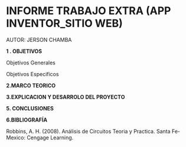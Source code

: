 # INFORME TRABAJO EXTRA (APP INVENTOR_SITIO WEB)

AUTOR: JERSON CHAMBA

**1 . OBJETIVOS**

Objetivos Generales

Objetivos Especificos



**2.MARCO TEORICO**




**3.EXPLICACION Y DESARROLO DEL PROYECTO**




**5. CONCLUSIONES**



**6.BIBLIOGRAFÍA**

Robbins, A. H. (2008). Análisis de Circuitos Teoria y Practica. Santa Fe-Mexico: Cengage Learning.
